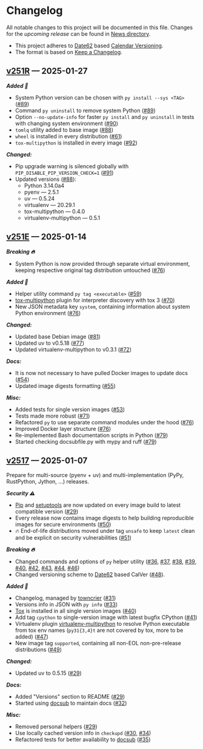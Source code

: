 # Changelog

All notable changes to this project will be documented in this file. Changes for the *upcoming release* can be found in [News directory](https://github.com/makukha/multipython/tree/main/NEWS.d).

* This project adheres to [Date62](http://github.com/date62/date62-python) based [Calendar Versioning](https://calver.org).
* The format is based on [Keep a Changelog](https://keepachangelog.com/en/1.0.0/).

<!-- towncrier release notes start -->

## [v251R](https://github.com/makukha/multipython/releases/tag/v251R) — 2025-01-27

***Added 🌿***

- System Python version can be chosen with `py install --sys <TAG>` ([#89](https://github.com/makukha/multipython/issues/89))
- Command `py uninstall` to remove system Python ([#89](https://github.com/makukha/multipython/issues/89))
- Option `--no-update-info` for faster `py install` and `py uninstall` in tests with changing system environment ([#90](https://github.com/makukha/multipython/issues/90))
- `tomlq` utility added to base image ([#88](https://github.com/makukha/multipython/issues/88))
- `wheel` is installed in every distribution ([#61](https://github.com/makukha/multipython/issues/61))
- `tox-multipython` is installed in every image ([#92](https://github.com/makukha/multipython/issues/92))

***Changed:***

- Pip upgrade warning is silenced globally with `PIP_DISABLE_PIP_VERSION_CHECK=1` ([#91](https://github.com/makukha/multipython/issues/91))
- Updated versions ([#88](https://github.com/makukha/multipython/issues/88)):
  * Python 3.14.0a4
  * pyenv — 2.5.1
  * uv — 0.5.24
  * virtualenv — 20.29.1
  * tox-multipython — 0.4.0
  * virtualenv-multipython — 0.5.1


## [v251E](https://github.com/makukha/multipython/releases/tag/v251E) — 2025-01-14

***Breaking 🔥***

- System Python is now provided through separate virtual environment, keeping respective original tag distribution untouched ([#76](https://github.com/makukha/multipython/issues/76))

***Added 🌿***

- Helper utility command `py tag <executable>` ([#59](https://github.com/makukha/multipython/issues/59))
- [tox-multipython](https://github.com/makukha/tox-multipython) plugin for interpreter discovery with tox 3 ([#70](https://github.com/makukha/multipython/issues/70))
- New JSON metadata key `system`, containing information about system Python environment ([#76](https://github.com/makukha/multipython/issues/76))

***Changed:***

- Updated base Debian image ([#81](https://github.com/makukha/multipython/issues/81))
- Updated uv to v0.5.18 ([#77](https://github.com/makukha/multipython/issues/77))
- Updated virtualenv-multipython to v0.3.1 ([#72](https://github.com/makukha/multipython/issues/72))

***Docs:***

- It is now not necessary to have pulled Docker images to update docs ([#54](https://github.com/makukha/multipython/issues/54))
- Updated image digests formatting ([#55](https://github.com/makukha/multipython/issues/55))

***Misc:***

- Added tests for single version images ([#53](https://github.com/makukha/multipython/issues/53))
- Tests made more robust ([#71](https://github.com/makukha/multipython/issues/71))
- Refactored `py` to use separate command modules under the hood ([#76](https://github.com/makukha/multipython/issues/76))
- Improved Docker layer structure ([#76](https://github.com/makukha/multipython/issues/76))
- Re-implemented Bash documentation scripts in Python ([#79](https://github.com/makukha/multipython/issues/79))
- Started checking docsubfile.py with mypy and ruff ([#79](https://github.com/makukha/multipython/issues/79))


## [v2517](https://github.com/makukha/multipython/releases/tag/v2517) — 2025-01-07

Prepare for multi-source (pyenv + uv) and multi-implementation (PyPy, RustPython, Jython, ...) releases.

***Security ⚠️***

- [Pip](https://pip.pypa.io) and [setuptools](https://setuptools.pypa.io) are now updated on every image build to latest compatible version ([#29](https://github.com/makukha/multipython/issues/29))
- Every release now contains image digests to help building reproducible images for secure environments ([#50](https://github.com/makukha/multipython/issues/50))
- 🔥 End-of-life distributions moved under tag `unsafe` to keep `latest` clean and be explicit on security vulnerabilities ([#51](https://github.com/makukha/multipython/issues/51))

***Breaking 🔥***

- Changed commands and options of `py` helper utility  ([#36](https://github.com/makukha/multipython/issues/36), [#37](https://github.com/makukha/multipython/issues/37), [#38](https://github.com/makukha/multipython/issues/38), [#39](https://github.com/makukha/multipython/issues/39), [#40](https://github.com/makukha/multipython/issues/40), [#42](https://github.com/makukha/multipython/issues/42), [#43](https://github.com/makukha/multipython/issues/43), [#44](https://github.com/makukha/multipython/issues/44), [#46](https://github.com/makukha/multipython/issues/46))
- Changed versioning scheme to [Date62](http://github.com/date62/date62-python) based CalVer ([#48](https://github.com/makukha/multipython/issues/48)).

***Added 🌿***

- Changelog, managed by [towncrier](https://towncrier.readthedocs.io) ([#31](https://github.com/makukha/multipython/issues/31))
- Versions info in JSON with `py info` ([#33](https://github.com/makukha/multipython/issues/33))
- [Tox](http://tox.wiki) is installed in all single version images ([#40](https://github.com/makukha/multipython/issues/40))
- Add tag `cpython` to single-version image with latest bugfix CPython ([#41](https://github.com/makukha/multipython/issues/41))
- Virtualenv plugin [virtualenv-multipython](https://github.com/makukha/virtualenv-multipython) to resolve Python executable from tox env names (`py31{3,4}t` are not covered by tox, more to be added) ([#47](https://github.com/makukha/multipython/issues/47))
- New image tag `supported`, containing all non-EOL non-pre-release distributions ([#49](https://github.com/makukha/multipython/issues/49))

***Changed:***

- Updated uv to 0.5.15 ([#29](https://github.com/makukha/multipython/issues/29))

***Docs:***

- Added "Versions" section to README ([#29](https://github.com/makukha/multipython/issues/29))
- Started using [docsub](https://github.com/makukha/docsub) to maintain docs ([#32](https://github.com/makukha/multipython/issues/32))

***Misc:***

- Removed personal helpers ([#29](https://github.com/makukha/multipython/issues/29))
- Use locally cached version info in `checkupd` ([#30](https://github.com/makukha/multipython/issues/30), [#34](https://github.com/makukha/multipython/issues/34))
- Refactored tests for better availability to [docsub](https://github.com/makukha/docsub) ([#35](https://github.com/makukha/multipython/issues/35))
